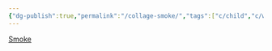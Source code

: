 ```yaml
---
{"dg-publish":true,"permalink":"/collage-smoke/","tags":["c/child","c/woman","c/acrobatic","c/circle","c/black","c/bw","c/smoke"],"created":"2024-01-04T19:01:58.836-05:00","updated":"2024-01-04T19:02:34.729-05:00"}
---
```



[Smoke](https://www.instagram.com/p/CV0NIOFr5nx/)
